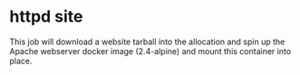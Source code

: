 # httpd site

This job will download a website tarball into the allocation and spin up
the Apache webserver docker image (2.4-alpine) and mount this container
into place.

